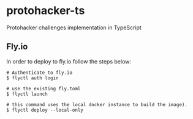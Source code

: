 # protohacker-ts

Protohacker challenges implementation in TypeScript


## Fly.io

In order to deploy to fly.io follow the steps below:

```
# Authenticate to fly.io
$ flyctl auth login

# use the existing fly.toml
$ flyctl launch

# this command uses the local docker instance to build the image).
$ flyctl deploy --local-only
```